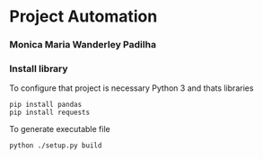 # Project Automation
### Monica Maria Wanderley Padilha

### Install library
To configure that project is necessary Python 3 and thats libraries
```
pip install pandas
pip install requests
```


To generate executable file
```
python ./setup.py build
```
